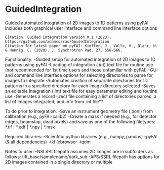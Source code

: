 # GuidedIntegration
Guided automated integration of 2D images to 1D patterns using pyFAI
Includes both graphical user interface and command line interface options

    Citation: Guided Integration Version 0.1 (2023). https://github.com/adamcorrao/GuidedIntegration
    Citation for latest paper on pyFAI: Kieffer, J., Valls, V., Blanc, N. & Hennig, C. (2020). J. Synchrotron Rad. 27, 558-566.

Functionality:
    -Guided setup for automated integration of 2D images to 1D patterns using pyFAI
    -Loading of integration (.int) text file for routine use (not recommended for 1st time users and those unfamiliar with pyFAI)
    -GUI and command line interface options for selecting directories to parse for images to integrate
    -Automates creation of separate directories for 1D patterns in a specified directory for each image directory selected
    -Saves an editable integration (.int) text file for easy parameter editing and routine use
    -Generates a record (.rec) file containing a list of directories parsed, a list of images integrated, and info from .int file**

To do prior to integration:
    -Save an instrument geometry file (.poni) from calibration (e.g., pyFAI-calib2)
    -Create a mask if needed (e.g., for detector edges, beamstop, dead pixels) and save as one of the following filetypes: *.tif | *.edf | *.npy | *.msk

Required libraries:
    -Scientific python libraries (e.g., numpy, pandas)
    -pyFAI (& all dependencies)
    -tkfilebrowser
    -tqdm

Notes to user:
    -NSLS-II filepath assumes 2D images are in subfolders as follows: tiff_base/samplename/dark_sub
    -APS/SSRL filepath has options for 2D images contained in a single directory or multiple

